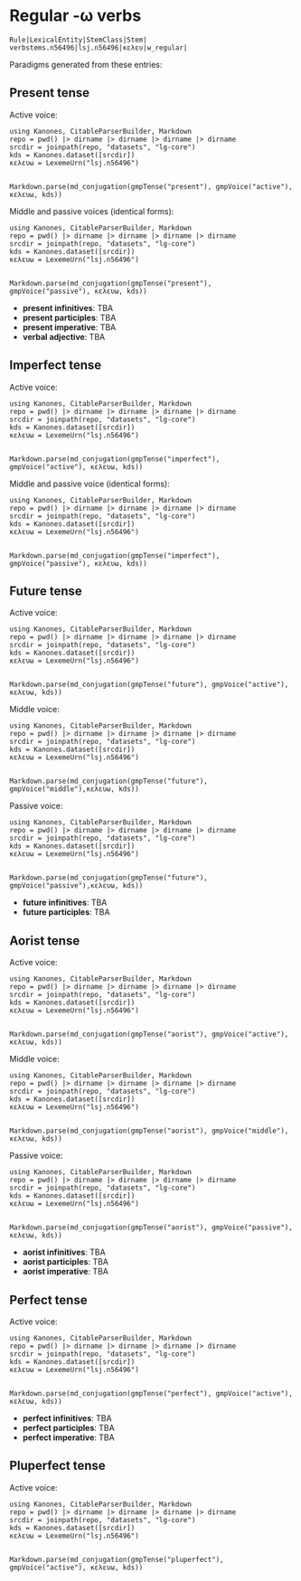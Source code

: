 # Regular -ω verbs


```
Rule|LexicalEntity|StemClass|Stem|
verbstems.n56496|lsj.n56496|κελευ|w_regular|
```

Paradigms generated from these entries:

## Present tense

Active voice:

```@eval
using Kanones, CitableParserBuilder, Markdown
repo = pwd() |> dirname |> dirname |> dirname |> dirname
srcdir = joinpath(repo, "datasets", "lg-core") 
kds = Kanones.dataset([srcdir])
κελευω = LexemeUrn("lsj.n56496")


Markdown.parse(md_conjugation(gmpTense("present"), gmpVoice("active"), κελευω, kds))
```

Middle and passive voices (identical forms):

```@eval
using Kanones, CitableParserBuilder, Markdown
repo = pwd() |> dirname |> dirname |> dirname |> dirname
srcdir = joinpath(repo, "datasets", "lg-core") 
kds = Kanones.dataset([srcdir])
κελευω = LexemeUrn("lsj.n56496")


Markdown.parse(md_conjugation(gmpTense("present"), gmpVoice("passive"), κελευω, kds))
```

- **present infinitives**: TBA
- **present participles**: TBA
- **present imperative**: TBA
- **verbal adjective**:  TBA

## Imperfect tense

Active voice:

```@eval
using Kanones, CitableParserBuilder, Markdown
repo = pwd() |> dirname |> dirname |> dirname |> dirname
srcdir = joinpath(repo, "datasets", "lg-core") 
kds = Kanones.dataset([srcdir])
κελευω = LexemeUrn("lsj.n56496")


Markdown.parse(md_conjugation(gmpTense("imperfect"), gmpVoice("active"), κελευω, kds))
```


Middle and passive voice (identical forms):

```@eval
using Kanones, CitableParserBuilder, Markdown
repo = pwd() |> dirname |> dirname |> dirname |> dirname
srcdir = joinpath(repo, "datasets", "lg-core") 
kds = Kanones.dataset([srcdir])
κελευω = LexemeUrn("lsj.n56496")


Markdown.parse(md_conjugation(gmpTense("imperfect"), gmpVoice("passive"), κελευω, kds))
```

## Future tense

Active voice:

```@eval
using Kanones, CitableParserBuilder, Markdown
repo = pwd() |> dirname |> dirname |> dirname |> dirname
srcdir = joinpath(repo, "datasets", "lg-core") 
kds = Kanones.dataset([srcdir])
κελευω = LexemeUrn("lsj.n56496")


Markdown.parse(md_conjugation(gmpTense("future"), gmpVoice("active"), κελευω, kds))
```

Middle voice:


```@eval
using Kanones, CitableParserBuilder, Markdown
repo = pwd() |> dirname |> dirname |> dirname |> dirname
srcdir = joinpath(repo, "datasets", "lg-core") 
kds = Kanones.dataset([srcdir])
κελευω = LexemeUrn("lsj.n56496")


Markdown.parse(md_conjugation(gmpTense("future"), gmpVoice("middle"),κελευω, kds))
```


Passive voice:

```@eval
using Kanones, CitableParserBuilder, Markdown
repo = pwd() |> dirname |> dirname |> dirname |> dirname
srcdir = joinpath(repo, "datasets", "lg-core") 
kds = Kanones.dataset([srcdir])
κελευω = LexemeUrn("lsj.n56496")


Markdown.parse(md_conjugation(gmpTense("future"), gmpVoice("passive"),κελευω, kds))
```


- **future infinitives**: TBA
- **future participles**: TBA

## Aorist tense

Active voice:

```@eval
using Kanones, CitableParserBuilder, Markdown
repo = pwd() |> dirname |> dirname |> dirname |> dirname
srcdir = joinpath(repo, "datasets", "lg-core") 
kds = Kanones.dataset([srcdir])
κελευω = LexemeUrn("lsj.n56496")


Markdown.parse(md_conjugation(gmpTense("aorist"), gmpVoice("active"), κελευω, kds))
```


Middle voice:

```@eval
using Kanones, CitableParserBuilder, Markdown
repo = pwd() |> dirname |> dirname |> dirname |> dirname
srcdir = joinpath(repo, "datasets", "lg-core") 
kds = Kanones.dataset([srcdir])
κελευω = LexemeUrn("lsj.n56496")


Markdown.parse(md_conjugation(gmpTense("aorist"), gmpVoice("middle"), κελευω, kds))
```


Passive voice:

```@eval
using Kanones, CitableParserBuilder, Markdown
repo = pwd() |> dirname |> dirname |> dirname |> dirname
srcdir = joinpath(repo, "datasets", "lg-core") 
kds = Kanones.dataset([srcdir])
κελευω = LexemeUrn("lsj.n56496")


Markdown.parse(md_conjugation(gmpTense("aorist"), gmpVoice("passive"), κελευω, kds))
```


- **aorist infinitives**: TBA
- **aorist participles**: TBA
- **aorist imperative**: TBA


## Perfect tense

Active voice:

```@eval
using Kanones, CitableParserBuilder, Markdown
repo = pwd() |> dirname |> dirname |> dirname |> dirname
srcdir = joinpath(repo, "datasets", "lg-core") 
kds = Kanones.dataset([srcdir])
κελευω = LexemeUrn("lsj.n56496")


Markdown.parse(md_conjugation(gmpTense("perfect"), gmpVoice("active"), κελευω, kds))
```

- **perfect infinitives**: TBA
- **perfect participles**: TBA
- **perfect imperative**: TBA


## Pluperfect tense

Active voice:

```@eval
using Kanones, CitableParserBuilder, Markdown
repo = pwd() |> dirname |> dirname |> dirname |> dirname
srcdir = joinpath(repo, "datasets", "lg-core") 
kds = Kanones.dataset([srcdir])
κελευω = LexemeUrn("lsj.n56496")


Markdown.parse(md_conjugation(gmpTense("pluperfect"), gmpVoice("active"), κελευω, kds))
```